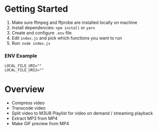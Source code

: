 # Getting Started

1. Make sure ffmpeg and ffprobe are installed locally on machine
2. Install dependencies: `npm install` or `yarn`
3. Create and configure `.env` file
4. Edit `index.js` and pick which functions you want to run
5. Run: `node index.js`

### ENV Example

```
LOCAL_FILE_URI=""
LOCAL_FILE_URI2=""
```

# Overview

- Compress video
- Transcode video
- Split video to M3U8 Playlist for video on demand / streaming playback
- Extract MP3 from MP4
- Make GIF preview from MP4
